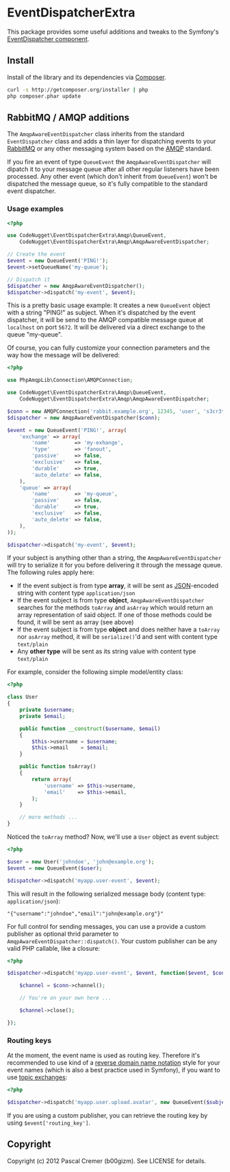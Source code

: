 # EventDispatcherExtra

This package provides some useful additions and tweaks to the Symfony's [EventDispatcher component](http://symfony.com/doc/current/components/event_dispatcher/introduction.html).

## Install

Install of the library and its dependencies via [Composer](http://getcomposer.org/).

``` bash
curl -s http://getcomposer.org/installer | php
php composer.phar update
```

## RabbitMQ / AMQP additions

The `AmqpAwareEventDispatcher` class inherits from the standard `EventDispatcher` class and adds a thin layer for dispatching events to your [RabbitMQ](http://www.rabbitmq.com/) or any other messaging system based on the [AMQP](http://www.amqp.org/) standard.

If you fire an event of type `QueueEvent` the `AmqpAwareEventDispatcher` will dipatch it to your message queue after all other regular listeners have been processed. Any other event (which don't inherit from `QueueEvent`) won't be dispatched the message queue, so it's fully compatible to the standard event dispatcher. 

### Usage examples

``` php
<?php

use CodeNugget\EventDispatcherExtra\Amqp\QueueEvent,
    CodeNugget\EventDispatcherExtra\Amqp\AmqpAwareEventDispatcher;

// Create the event
$event = new QueueEvent('PING!');
$event->setQueueName('my-queue');

// Dispatch it
$dispatcher = new AmqpAwareEventDispatcher();
$dispatcher->dispatch('my-event', $event);
```

This is a pretty basic usage example: It creates a new `QueueEvent` object with a string "PING!" as subject. When it's dispatched by the event dispatcher, it will be send to the AMQP compatible message queue at `localhost` on port `5672`. It will be delivered via a direct exchange to the queue "my-queue".

Of course, you can fully customize your connection parameters and the way how the message will be delivered:

``` php
<?php

use PhpAmqpLib\Connection\AMQPConnection;

use CodeNugget\EventDispatcherExtra\Amqp\QueueEvent,
    CodeNugget\EventDispatcherExtra\Amqp\AmqpAwareEventDispatcher;

$conn = new AMQPConnection('rabbit.example.org', 12345, 'user', 's3cr3t', '/');
$dispatcher = new AmqpAwareEventDispatcher($conn);

$event = new QueueEvent('PING!', array(
    'exchange' => array(
        'name'        => 'my-exhange',
        'type'        => 'fanout',
        'passive'     => false,
        'exclusive'   => false,
        'durable'     => true,
        'auto_delete' => false,
    ),
    'queue' => array(
        'name'        => 'my-queue',
        'passive'     => false,
        'durable'     => true,
        'exclusive'   => false,
        'auto_delete' => false,
    ),
));

$dispatcher->dispatch('my-event', $event);
```

If your subject is anything other than a string, the `AmqpAwareEventDispatcher` will try to serialize it for you before delivering it through the message queue. The following rules apply here:

* If the event subject is from type **array**, it will be sent as [JSON](http://www.json.org/)-encoded string with content type `application/json`
* If the event subject is from type **object**, `AmqpAwareEventDispatcher` searches for the methods `toArray` and `asArray` which would return an array representation of said object. If one of those methods could be found, it will be sent as array (see above)
* If the event subject is from type **object** and does neither have a `toArray` nor `asArray` method, it will be `serialize()`'d and sent with content type `text/plain`
* Any **other type** will be sent as its string value with content type `text/plain`

For example, consider the following simple model/entity class:

``` php
<?php

class User
{
    private $username;
    private $email;

    public function __construct($username, $email)
    {
        $this->username = $username;
        $this->email    = $email;
    }

    public function toArray()
    {
        return array(
            'username' => $this->username,
            'email'    => $this->email,
        );
    }

    // more methods ...
}
```

Noticed the `toArray` method? Now, we'll use a `User` object as event subject:

``` php
<?php

$user = new User('johndoe', 'john@example.org');
$event = new QueueEvent($user);

$dispatcher->dispatch('myapp.user-event', $event);
```

This will result in the following serialized message body (content type: `application/json`):

    "{"username":"johndoe","email":"john@example.org"}"

For full control for sending messages, you can use a provide a custom publisher as optional thrid parameter to `AmqpAwareEventDispatcher::dispatch()`. Your custom publisher can be any valid PHP callable, like a closure:

``` php
<?php

$dispatcher->dispatch('myapp.user-event', $event, function($event, $conn) {

    $channel = $conn->channel();

    // You're on your own here ...

    $channel->close();

});
```

### Routing keys

At the moment, the event name is used as routing key. Therefore it's recommended to use kind of a [reverse domain name notation](http://en.wikipedia.org/wiki/Reverse_domain_name_notation) style for your event names (which is also a best practice used in Symfony), if you want to use [topic exchanges](http://www.rabbitmq.com/tutorials/tutorial-five-python.html):

``` php
<?php

$dispatcher->dispatch('myapp.user.upload.avatar', new QueueEvent($subject));
```

If you are using a custom publisher, you can retrieve the routing key by using `$event['routing_key']`.

## Copyright

Copyright (c) 2012 Pascal Cremer (b00gizm). See LICENSE for details.